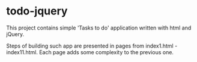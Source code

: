 # todo-jquery

This project contains simple 'Tasks to do' application written with html and jQuery.

Steps of building such app are presented in pages from index1.html - index11.html. Each page adds some complexity to the previous one.